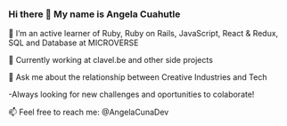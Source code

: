 ### Hi there 👋 My name is Angela Cuahutle 




🌱 I’m an active learner of Ruby, Ruby on Rails, JavaScript, React & Redux, SQL and Database at MICROVERSE

🔭 Currently working at clavel.be and other side projects

💬 Ask me about the relationship between Creative Industries and Tech

-Always looking for new challenges and oportunities to colaborate!

 📫 Feel free to reach me: @AngelaCunaDev





